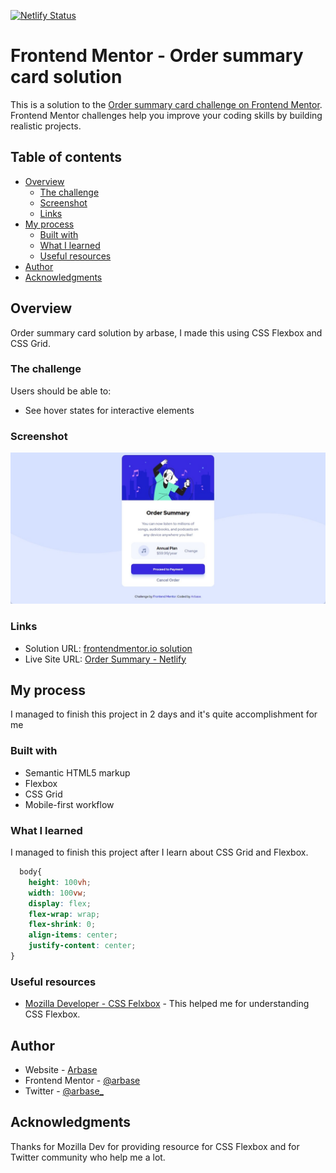 [![Netlify Status](https://api.netlify.com/api/v1/badges/a7677a4a-68fe-41a7-ac26-3bd19435735c/deploy-status)](https://app.netlify.com/sites/cocky-wing-31e842/deploys)
# Frontend Mentor - Order summary card solution

This is a solution to the [Order summary card challenge on Frontend Mentor](https://www.frontendmentor.io/challenges/order-summary-component-QlPmajDUj). Frontend Mentor challenges help you improve your coding skills by building realistic projects. 

## Table of contents

- [Overview](#overview)
  - [The challenge](#the-challenge)
  - [Screenshot](#screenshot)
  - [Links](#links)
- [My process](#my-process)
  - [Built with](#built-with)
  - [What I learned](#what-i-learned)
  - [Useful resources](#useful-resources)
- [Author](#author)
- [Acknowledgments](#acknowledgments)


## Overview
Order summary card solution by arbase, I made this using CSS Flexbox and CSS Grid.
### The challenge

Users should be able to:

- See hover states for interactive elements

### Screenshot

![Screenshot](./images/screenshot.jpg)

### Links

- Solution URL: [frontendmentor.io solution](https://www.frontendmentor.io/challenges/order-summary-component-QlPmajDUj/hub/mobile-first-and-responsive-order-summary-card-fBUxdWhrw)
- Live Site URL: [Order Summary - Netlify](https://cocky-wing-31e842.netlify.app/)

## My process
I managed to finish this project in 2 days and it's quite accomplishment for me
### Built with

- Semantic HTML5 markup
- Flexbox
- CSS Grid
- Mobile-first workflow

### What I learned

I managed to finish this project after I learn about CSS Grid and Flexbox.

```css
  body{
    height: 100vh;
    width: 100vw;
    display: flex;
    flex-wrap: wrap;
    flex-shrink: 0;
    align-items: center;
    justify-content: center;
}
```

### Useful resources

- [Mozilla Developer - CSS Felxbox](https://developer.mozilla.org/en-US/docs/Web/CSS/CSS_Flexible_Box_Layout/Basic_Concepts_of_Flexbox) - This helped me for understanding CSS Flexbox.

## Author

- Website - [Arbase](https://www.arbase.github.io)
- Frontend Mentor - [@arbase](https://www.frontendmentor.io/profile/arbase)
- Twitter - [@arbase_](https://www.twitter.com/arbase_)

## Acknowledgments

Thanks for Mozilla Dev for providing resource for CSS Flexbox and for Twitter community who help me a lot.
